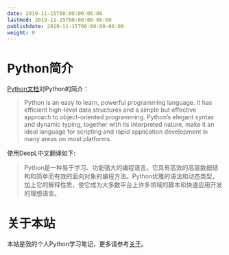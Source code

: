 ```yaml
---
date: 2019-11-15T00:00:00-06:00
lastmod: 2019-11-15T00:00:00-06:00
publishdate: 2019-11-15T00:00:00-06:00
weight: 0
---
```


# Python简介

[Python文档](https://docs.python.org/3/tutorial/index.html)对Python的简介：

> Python is an easy to learn, powerful programming language. It has efficient high-level data structures and a simple but effective approach to object-oriented programming. Python’s elegant syntax and dynamic typing, together with its interpreted nature, make it an ideal language for scripting and rapid application development in many areas on most platforms.

使用DeepL中文翻译如下:

> Python是一种易于学习、功能强大的编程语言。它具有高效的高层数据结构和简单而有效的面向对象的编程方法。Python优雅的语法和动态类型，加上它的解释性质，使它成为大多数平台上许多领域的脚本和快速应用开发的理想语言。

# 关于本站

本站是我的个人Python学习笔记，更多请参考[关于](https://python-notes.jinjunliu.com/about/)。
